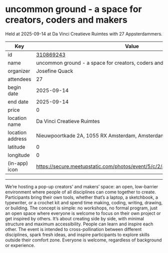 # uncommon ground - a space for creators, coders and makers
Held at 2025-09-14 at Da Vinci Creatieve Ruimtes with 27 Appsterdammers.
        
|Key|Value
|---|---|
|id|[310869243](https://www.meetup.com/appsterdam/events/310869243/)|
|name|uncommon ground - a space for creators, coders and makers|
|organizer|Josefine Quack|
|attendees|27|
|begin date|2025-09-14|
|end date|2025-09-14|
|price|0|
|location name|Da Vinci Creatieve Ruimtes|
|location address|Nieuwpoortkade 2A, 1055 RX Amsterdam, Amsterdam|
|latitude|0|
|longitude|0|
|(in-app) icon|https://secure.meetupstatic.com/photos/event/5/c/2/4/highres_530003588.jpeg|

---

We’re hosting a pop-up creators’ and makers’ space: an open, low-barrier environment where people of all disciplines can come together to create. Participants bring their own tools, whether that’s a laptop, a sketchbook, a typewriter, or a crochet kit and spend time making, coding, writing, drawing, or building.
The concept is simple: no workshops, no formal program, just an open space where everyone is welcome to focus on their own project or get inspired by others. It’s about creating side by side, with minimal structure and maximum accessibility.
People can learn and inspire each other.
The event is intended to cross-pollination between different disciplines, spark fresh ideas, and inspire participants to explore skills outside their comfort zone.
Everyone is welcome, regardless of background or experience.
